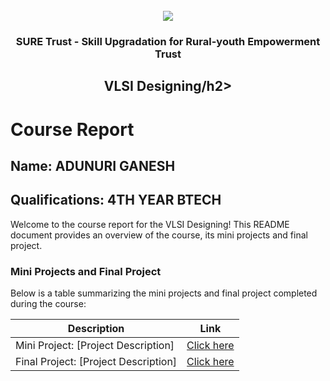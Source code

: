 <!-- PROJECT LOGO -->
<br />

<div align="center">
   <img src='https://user-images.githubusercontent.com/73131499/166115643-d3187f47-d38f-41b2-ae42-5ecbbc60de14.png' />


<h3 align="center">SURE Trust - Skill Upgradation for Rural-youth Empowerment Trust</h3>
  <h2>VLSI Designing/h2>
</div>

# Course Report

## Name: ADUNURI GANESH

## Qualifications: 4TH YEAR BTECH

Welcome to the course report for the VLSI Designing! This README document provides an overview of the course, its mini projects and final project.

### Mini Projects and Final Project

Below is a table summarizing the mini projects and final project completed during the course:

| Description                               | Link                                    |
|-------------------------------------------|-----------------------------------------|
| Mini Project: [Project Description]      |[Click here](https://github.com/sure-trust/G13_VLSI/tree/main/Mini%20Projects/Ganesh%20Adunuri)          |
| Final Project: [Project Description]     |[Click here](https://github.com/sure-trust/G13_VLSI/tree/main/Final%20Capstone%20Project/Ganesh%20Adnuri)|
